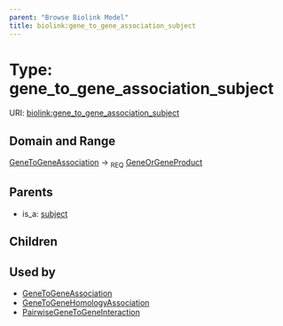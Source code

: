 ```yaml
---
parent: "Browse Biolink Model"
title: biolink:gene_to_gene_association_subject
---
```


# Type: gene_to_gene_association_subject




URI: [biolink:gene_to_gene_association_subject](https://w3id.org/biolink/vocab/gene_to_gene_association_subject)



## Domain and Range

[GeneToGeneAssociation](GeneToGeneAssociation.md) ->  <sub>REQ</sub> [GeneOrGeneProduct](GeneOrGeneProduct.md)

## Parents

 *  is_a: [subject](subject.md)

## Children


## Used by

 * [GeneToGeneAssociation](GeneToGeneAssociation.md)
 * [GeneToGeneHomologyAssociation](GeneToGeneHomologyAssociation.md)
 * [PairwiseGeneToGeneInteraction](PairwiseGeneToGeneInteraction.md)

